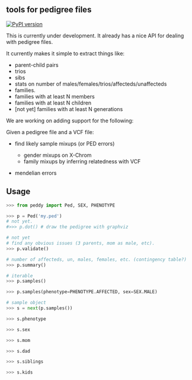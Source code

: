 tools for pedigree files
------------------------

[![PyPI version](https://badge.fury.io/py/peddy.svg)](http://badge.fury.io/py/peddy)

This is currently under development. It already has a nice API for dealing with pedigree files.

It currently makes it simple to extract things like:

 + parent-child pairs
 + trios
 + sibs
 + stats on number of males/females/trios/affecteds/unaffecteds
 + families.
 + families with at least N members
 + families with at least N children
 + [not yet] families with at least N generations


We are working on adding support for the following:

Given a pedigree file and a VCF file:

 + find likely sample mixups (or PED errors)
   - gender mixups on X-Chrom
   - family mixups by inferring relatedness with VCF

 + mendelian errors


Usage
-----

```Python
>>> from peddy import Ped, SEX, PHENOTYPE

>>> p = Ped('my.ped')
# not yet.
#>>> p.dot() # draw the pedigree with graphviz

# not yet
# find any obvious issues (3 parents, mom as male, etc).
>>> p.validate()

# number of affecteds, un, males, females, etc. (contingency table?)
>>> p.summary()

# iterable
>>> p.samples()

>>> p.samples(phenotype=PHENOTYPE.AFFECTED, sex=SEX.MALE)

# sample object
>>> s = next(p.samples())

>>> s.phenotype

>>> s.sex

>>> s.mom

>>> s.dad

>>> s.siblings

>>> s.kids
```
